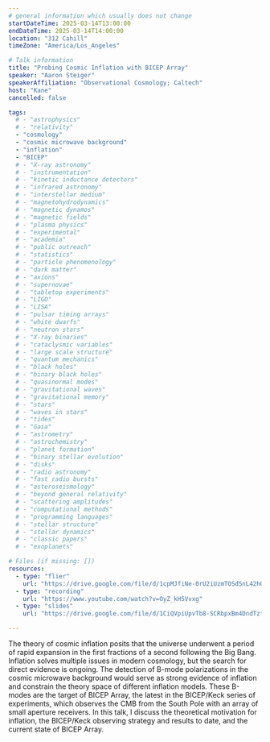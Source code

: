 ```yaml
---
# general information which usually does not change
startDateTime: 2025-03-14T13:00:00
endDateTime: 2025-03-14T14:00:00
location: "312 Cahill"
timeZone: "America/Los_Angeles"

# Talk information
title: "Probing Cosmic Inflation with BICEP Array"
speaker: "Aaron Steiger"
speakerAffiliation: "Observational Cosmology; Caltech"
host: "Kane"
cancelled: false

tags:
  # - "astrophysics"
  # - "relativity"
  - "cosmology"
  - "cosmic microwave background"
  - "inflation"
  - "BICEP"
  # - "X-ray astronomy"
  # - "instrumentation"
  # - "kinetic inductance detectors"
  # - "infrared astronomy"
  # - "interstellar medium"
  # - "magnetohydrodynamics"
  # - "magnetic dynamos"
  # - "magnetic fields"
  # - "plasma physics"
  # - "experimental"
  # - "academia"
  # - "public outreach"
  # - "statistics"
  # - "particle phenomenology"
  # - "dark matter"
  # - "axions"
  # - "supernovae"
  # - "tabletop experiments"
  # - "LIGO"
  # - "LISA"
  # - "pulsar timing arrays"
  # - "white dwarfs"
  # - "neutron stars"
  # - "X-ray binaries"
  # - "cataclysmic variables"
  # - "large scale structure"
  # - "quantum mechanics"
  # - "black holes"
  # - "binary black holes"
  # - "quasinormal modes"
  # - "gravitational waves"
  # - "gravitational memory"
  # - "stars"
  # - "waves in stars"
  # - "tides"
  # - "Gaia"
  # - "astrometry"
  # - "astrochemistry"
  # - "planet formation"
  # - "binary stellar evolution"
  # - "disks"
  # - "radio astronomy"
  # - "fast radio bursts"
  # - "asteroseismology"
  # - "beyond general relativity"
  # - "scattering amplitudes"
  # - "computational methods"
  # - "programming languages"
  # - "stellar structure"
  # - "stellar dynamics"
  # - "classic papers"
  # - "exoplanets"

# Files (if missing: [])
resources:
  - type: "flier"
    url: "https://drive.google.com/file/d/1cpMJfiNe-0rU2iUzmTOSd5nL42hQTI6U/view?usp=drive_link"
  - type: "recording"
    url: "https://www.youtube.com/watch?v=OyZ_kH5Vvxg"
  - type: "slides"
    url: "https://drive.google.com/file/d/1CiQVpiUpvTb8-SCRbpxBm4DndTztsXdP/view?usp=drive_link"

---
```


The theory of cosmic inflation posits that the universe underwent a period of rapid expansion in the first fractions of a second following the Big Bang.
Inflation solves multiple issues in modern cosmology, but the search for direct evidence is ongoing.
The detection of B-mode polarizations in the cosmic microwave background would serve as strong evidence of inflation and constrain the theory space of different inflation models.
These B-modes are the target of BICEP Array, the latest in the BICEP/Keck series of experiments, which observes the CMB from the South Pole with an array of small aperture receivers.
In this talk, I discuss the theoretical motivation for inflation, the BICEP/Keck observing strategy and results to date, and the current state of BICEP Array.
